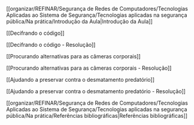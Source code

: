 [[organizar/REFINAR/Segurança de Redes de Computadores/Tecnologias Aplicadas ao Sistema de Segurança/Tecnologias aplicadas na segurança pública/Na prática/Introdução da Aula|Introdução da Aula]]

[[Decifrando o código]]

[[Decifrando o código - Resolução]]

[[Procurando alternativas para as câmeras corporais]]

[[Procurando alternativas para as câmeras corporais - Resolução]]

[[Ajudando a preservar contra o desmatamento predatório]]

[[Ajudando a preservar contra o desmatamento predatório - Resolução]]

[[organizar/REFINAR/Segurança de Redes de Computadores/Tecnologias Aplicadas ao Sistema de Segurança/Tecnologias aplicadas na segurança pública/Na prática/Referências bibliográficas|Referências bibliográficas]]